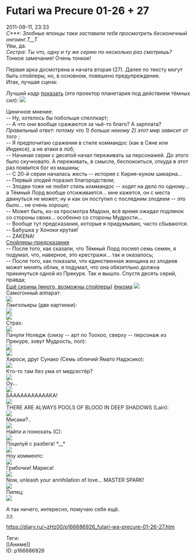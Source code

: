 Futari wa Precure 01-26 + 27
=============================

   
 2011-09-11, 23:33   
   *C\*\*\*: Злобные японцы таки заставили тебя просмотреть бесконечный онгоинг.Т\_\_Т*    
 Увы, да.   
  *Сестра: Ты что, одну и ту же серию по несколько раз смотришь?*    
 Тонкое замечание! Очень тонкое!   
   
 Первая арка досмотрена и начата вторая (27). Далее по тексту могут быть спойлеры, но, в основном, повешено предупреждение.   
 Итак, лучшая сцена:   
       
 Лучший кадр  [показать](https://zHz00.diary.ru/p166686926.htm?index=1#linkmore166686926m1)    (это проектор планетария под действием тёмных сил):  ![](https://a.radikal.ru/a36/2201/70/c471b4342304.png)      
   
 Циничное мнение:   
 -- Ну, хотелось бы побольше спеллкарт;   
 -- А что они вообще сражаются за чьё-то благо? А зарплата?  *Правильный ответ: потому что 1) больше некому 2) этот мир зависит от того*  ;   
 -- Я предпочитаю сражения в стиле коммандос (как в Сяне или Индексе), а не атаки в лоб;   
 -- Начиная серии с десятой начал переживать за персонажей. До этого было скучновато. А переживать, в смысле, беспокоиться, откуда в этот раз появится бог из машины;   
 -- С 20-й серии началась жесть -- история с Кирия-куном шикарна...   
 -- Первый злодей поразил благородством;   
 -- Злодеи тоже не любят стиль коммандос -- ходят на дело по одному... а Тёмный Лорд вообще отсиживается... мне кажется, он с места двинуться не может; ну и как он поступил с последним злодеем -- это было... не очень хорошо;   
 -- Может быть, из-за просмотра Мадоки, всё время ожидал подлянок со стороны своих... особенно со стороны Мудрости...   
 -- Вообще тут предсказания, которые я придумываю, часто сбываются.   
 -- Бабушка у Хоноки крутая!   
 -- ZAKENA!   
  [Спойлеры-предсказания](https://zHz00.diary.ru/p166686926.htm?index=2#linkmore166686926m2)      
 -- После того, как сказали, что Тёмный Лорд посеял семь семян, я подумал, что, наверное, это крестражи... так и оказалось;   
 -- После того, как показали, что единственная женщина из злодеев может менять облик, я подумал, что она обязетльно должна прикинуться одной из Прекуре. Так и вышло. Спустя десять серий, правда;     
  [Ещё скрины (много, возможны спойлеры)](https://zHz00.diary.ru/p166686926.htm?index=4#linkmore166686926m4)     [ёнкома](https://zHz00.diary.ru/p166686926.htm?index=3#linkmore166686926m3)     ![](http://s15.radikal.ru/i189/1109/5b/2051c9414261.png)      
  Самогонный аппарат:   
 ![](http://s61.radikal.ru/i173/1109/3c/56db4c5db360.png)   
 Лангольеры (две картинки):   
 ![](http://s59.radikal.ru/i166/1109/c1/43204931f740.png)   
 ![](http://s59.radikal.ru/i164/1109/5d/85cbcc4856db.png)   
 Страх:   
 ![](http://s014.radikal.ru/i327/1109/99/efe2774c6be6.png)   
 Пачули Ноледж (снизу -- арт по Тоохоо, сверху -- персонаж из Прекуре, зовут Мудрость, лол):   
 ![](http://s40.radikal.ru/i090/1109/5b/2c3e8e532f08.png)   
 ![](http://s002.radikal.ru/i199/1109/ce/13ae3d8cd9a2.jpg)   
 Хироси, друг Сунако (Семь обличий Ямато Надэсико):   
 ![](http://s59.radikal.ru/i166/1109/51/e3a89338d6e4.png)   
 Кто-то там без ума от медсестёр?   
 ![](http://s001.radikal.ru/i193/1109/91/aee5c78b01ad.png)   
 Оу...   
 ![](http://i021.radikal.ru/1109/6d/10a80a2c0503.png)   
 БАААААААААААКА!   
 ![](http://s58.radikal.ru/i161/1109/ec/8a1310372865.png)   
 THERE ARE ALWAYS POOLS OF BLOOD IN DEEP SHADOWS (Lain):   
 ![](http://s002.radikal.ru/i198/1109/a7/9601581a2333.png)   
 Мисаки?..   
 ![](http://i039.radikal.ru/1109/96/0eb9691add41.png)   
 Найти и понюхать (С):   
 ![](http://s40.radikal.ru/i090/1109/28/665ece8611d1.png)   
 Поцелуй с разбега! \*\_\_\*   
 ![](http://s43.radikal.ru/i102/1109/8e/81d469eb49ab.png)   
 Ноу комментс:   
 ![](http://s59.radikal.ru/i163/1109/e3/71f7865e7f99.png)   
 Грибочки! Мариса!   
 ![](http://s46.radikal.ru/i111/1109/50/d46a968d7981.png)   
 Now, unleash your annihilation of love... MASTER SPARK!   
 ![](http://i020.radikal.ru/1109/91/0d61de177881.png)   
 Пипец:   
 ![](http://s54.radikal.ru/i146/1109/6c/6619b688864b.png)    
     
 А так ничего, интересно, помучаю себя ещё.   
  [>>](Futari%20wa%20Precure%20(27)%2028-49%20END)    
    
 <https://diary.ru/~zHz00/p166686926_futari-wa-precure-01-26-27.htm>   
   
 Теги:   
 [[Аниме]]   
 ID: p166686926